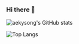 ### Hi there 👋

<!--
**aekysong/aekysong** is a ✨ _special_ ✨ repository because its `README.md` (this file) appears on your GitHub profile.

Here are some ideas to get you started:

- 🔭 I’m currently working on ...
- 🌱 I’m currently learning ...
- 👯 I’m looking to collaborate on ...
- 🤔 I’m looking for help with ...
- 💬 Ask me about ...
- 📫 How to reach me: ...
- 😄 Pronouns: ...
- ⚡ Fun fact: ...
-->

![aekysong's GitHub stats](https://github-readme-stats.vercel.app/api?username=aekysong&show_icons=true&theme=transparent)

![Top Langs](https://github-readme-stats.vercel.app/api/top-langs/?username=anuraghazra&layout=compact)
